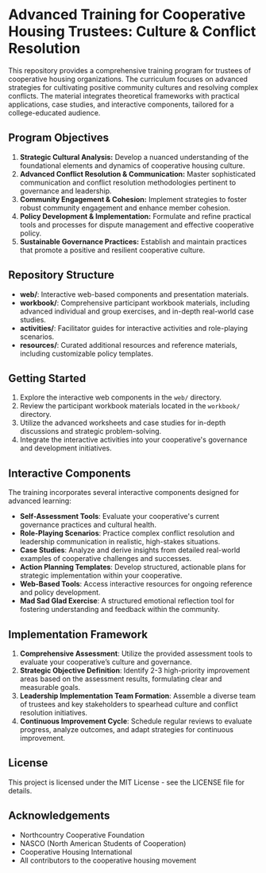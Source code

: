 # Advanced Training for Cooperative Housing Trustees: Culture & Conflict Resolution

This repository provides a comprehensive training program for trustees of cooperative housing organizations. The curriculum focuses on advanced strategies for cultivating positive community cultures and resolving complex conflicts. The material integrates theoretical frameworks with practical applications, case studies, and interactive components, tailored for a college-educated audience.

## Program Objectives

1.  **Strategic Cultural Analysis:** Develop a nuanced understanding of the foundational elements and dynamics of cooperative housing culture.
2.  **Advanced Conflict Resolution & Communication:** Master sophisticated communication and conflict resolution methodologies pertinent to governance and leadership.
3.  **Community Engagement & Cohesion:** Implement strategies to foster robust community engagement and enhance member cohesion.
4.  **Policy Development & Implementation:** Formulate and refine practical tools and processes for dispute management and effective cooperative policy.
5.  **Sustainable Governance Practices:** Establish and maintain practices that promote a positive and resilient cooperative culture.

## Repository Structure

-   **web/**: Interactive web-based components and presentation materials.
-   **workbook/**: Comprehensive participant workbook materials, including advanced individual and group exercises, and in-depth real-world case studies.
-   **activities/**: Facilitator guides for interactive activities and role-playing scenarios.
-   **resources/**: Curated additional resources and reference materials, including customizable policy templates.

## Getting Started

1.  Explore the interactive web components in the `web/` directory.
2.  Review the participant workbook materials located in the `workbook/` directory.
3.  Utilize the advanced worksheets and case studies for in-depth discussions and strategic problem-solving.
4.  Integrate the interactive activities into your cooperative's governance and development initiatives.

## Interactive Components

The training incorporates several interactive components designed for advanced learning:

-   **Self-Assessment Tools**: Evaluate your cooperative's current governance practices and cultural health.
-   **Role-Playing Scenarios**: Practice complex conflict resolution and leadership communication in realistic, high-stakes situations.
-   **Case Studies**: Analyze and derive insights from detailed real-world examples of cooperative challenges and successes.
-   **Action Planning Templates**: Develop structured, actionable plans for strategic implementation within your cooperative.
-   **Web-Based Tools**: Access interactive resources for ongoing reference and policy development.
-   **Mad Sad Glad Exercise**: A structured emotional reflection tool for fostering understanding and feedback within the community.

## Implementation Framework

1.  **Comprehensive Assessment**: Utilize the provided assessment tools to evaluate your cooperative’s culture and governance.
2.  **Strategic Objective Definition**: Identify 2-3 high-priority improvement areas based on the assessment results, formulating clear and measurable goals.
3.  **Leadership Implementation Team Formation**: Assemble a diverse team of trustees and key stakeholders to spearhead culture and conflict resolution initiatives.
4.  **Continuous Improvement Cycle**: Schedule regular reviews to evaluate progress, analyze outcomes, and adapt strategies for continuous improvement.

## License

This project is licensed under the MIT License - see the LICENSE file for details.

## Acknowledgements

-   Northcountry Cooperative Foundation
-   NASCO (North American Students of Cooperation)
-   Cooperative Housing International
-   All contributors to the cooperative housing movement


